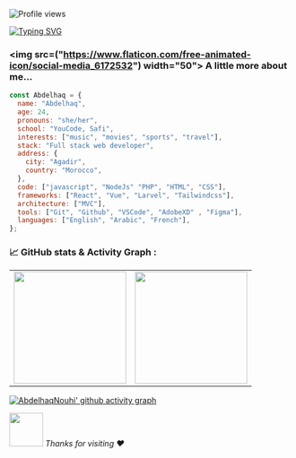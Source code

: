 ![Profile views](https://gpvc.arturio.dev/Halazv2)


[![Typing SVG](https://readme-typing-svg.herokuapp.com?lines=Hi+there+%F0%9F%91%8B+I+am+Abdelhaq+Nouhi;Welcome+to+My+Profile!++)](https://git.io/typing-svg)
### <img src=("https://www.flaticon.com/free-animated-icon/social-media_6172532") width="50"> A little more about me...

```javascript
const Abdelhaq = {
  name: "Abdelhaq",
  age: 24,
  pronouns: "she/her",
  school: "YouCode, Safi",
  interests: ["music", "movies", "sports", "travel"],
  stack: "Full stack web developer",
  address: {
    city: "Agadir",
    country: "Morocco",
  },
  code: ["javascript", "NodeJs" "PHP", "HTML", "CSS"],
  frameworks: ["React", "Vue", "Larvel", "Tailwindcss"],
  architecture: ["MVC"],
  tools: ["Git", "Github", "VSCode", "AdobeXD" , "Figma"],
  languages: ["English", "Arabic", "French"],
};
```
### 📈 GitHub stats & Activity Graph :
<table cellpadding="0">
  <tr style="padding: 10">
    <!-- GitHub Stats Card -->  
    <td valign="top"><img height="200" src="https://github-readme-stats.vercel.app/api?username=AbdelhaqNouhi&show_icons=true&theme=vue-dark&include_all_commits=true"/></td>
    <!-- GitHub Top Language Card -->
    <td valign="top"><img height="200" src="https://github-readme-stats.vercel.app/api/top-langs/?username=AbdelhaqNouhi&theme=vue-dark&layout=compact"/></td>
  </tr>
</table>

[![AbdelhaqNouhi' github activity graph](https://activity-graph.herokuapp.com/graph?username=AbdelhaqNouhi&theme=react-dark)](https://github.com/ashutosh00710/github-readme-activity-graph)






<img src="" width="60"> <em> Thanks for visiting :heart: </em>

